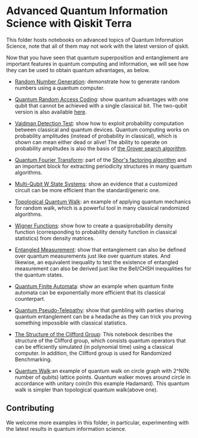 # Advanced Quantum Information Science with Qiskit Terra

This folder hosts notebooks on advanced topics of Quantum Information Science, note that all of them may not work with the latest version of qiskit. 

Now that you have seen that quantum superposition and entanglement are important features in quantum computing and information,
we will see how they can be used to obtain quantum advantages, as below.

* [Random Number Generation](random_number_generation.ipynb): demonstrate how to generate random numbers using a quantum computer.

* [Quantum Random Access Coding](single-qubit_quantum_random_access_coding.ipynb): show quantum advantages with one qubit that cannot be achieved with a single classical bit. The two-qubit version is also available [here](two-qubit_state_quantum_random_access_coding.ipynb).

* [Vaidman Detection Test](vaidman_detection_test.ipynb): show how to exploit probability computation between classical and quantum devices. Quantum computing works on probability amplitudes (instead of probability in classical), which is shown can mean either dead or alive! The ability to operate on probability amplitudes is also the basis of [the Grover search algorithm](../../algorithms/grover_algorithm.ipynb).

* [Quantum Fourier Transform](fourier_transform.ipynb): part of the [Shor's factoring algorithm](../../algorithms/shor_algorithm.ipynb) and an important block for extracting periodicity structures in many quantum algorithms.

* [Multi-Qubit W State Systems](Multi-Qubit_W_States_with_Tomography.ipynb): show an evidence that a customized circuit can be more efficient than the standard/generic one.

* [Topological Quantum Walk](topological_quantum_walk.ipynb): an example of applying quantum mechanics for random walk, which is a powerful tool in many classical randomized algorithms.

* [Wigner Functions](wigner_functions.ipynb): show how to create a quasiprobability density function (corresponding to probability density function in classical statistics) from density matrices.

* [Entangled Measurement](entangled_measurement.ipynb): show that entanglement can also be defined over quantum measurements just like over quantum states. And likewise, an equivalent inequality to test the existence of entangled measurement can also be derived just like the Bell/CHSH inequalities for the quantum states.

* [Quantum Finite Automata](comparing_classical_and_quantum_finite_automata.ipynb): show an example when quantum finite automata can be exponentially more efficient that its classical counterpart.

* [Quantum Pseudo-Telepathy](quantum_magic_square.ipynb): show that gambling with parties sharing quantum entanglement can be a headache as they can trick you proving something impossible with classical statistics.

* [The Structure of the Clifford Group](Clifford_Group.ipynb): 
This notebook describes the structure of the Clifford group, 
which consists quantum operators that can be efficiently 
simulated (in polynomial time) using a classical computer.
In addition, the Clifford group is used for Randomized Benchmarking.

* [Quantum Walk](quantum_walk.ipynb):an example of quantum walk on circle graph with 2^N(N: number of qubits) lattice points. Quantum walker moves around circle in accordance with unitary coin(In this example Hadamard).  This quantum walk is simpler than topological quantum walk(above one).
## Contributing

We welcome more examples in this folder, in particular, experimenting with the latest results in quantum information science.
